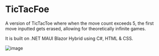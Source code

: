 # TicTacFoe
 
A version of TicTacToe where when the move count exceeds 5, the first move inputted gets erased, allowing for theoretically infinite games.

It is built on .NET MAUI Blazor Hybrid using C#, HTML & CSS.

![image](https://github.com/user-attachments/assets/50889b79-0d92-4f73-8e92-666546df11de)
